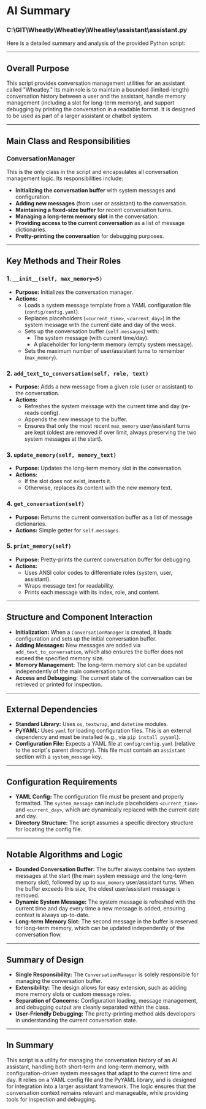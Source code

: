 # AI Summary

### C:\GIT\Wheatly\Wheatley\Wheatley\assistant\assistant.py
Here is a detailed summary and analysis of the provided Python script:

---

## **Overall Purpose**

This script provides conversation management utilities for an assistant called "Wheatley." Its main role is to maintain a bounded (limited-length) conversation history between a user and the assistant, handle memory management (including a slot for long-term memory), and support debugging by printing the conversation in a readable format. It is designed to be used as part of a larger assistant or chatbot system.

---

## **Main Class and Responsibilities**

### **ConversationManager**

This is the only class in the script and encapsulates all conversation management logic. Its responsibilities include:

- **Initializing the conversation buffer** with system messages and configuration.
- **Adding new messages** (from user or assistant) to the conversation.
- **Maintaining a fixed-size buffer** for recent conversation turns.
- **Managing a long-term memory slot** in the conversation.
- **Providing access to the current conversation** as a list of message dictionaries.
- **Pretty-printing the conversation** for debugging purposes.

---

## **Key Methods and Their Roles**

### **1. `__init__(self, max_memory=5)`**

- **Purpose:** Initializes the conversation manager.
- **Actions:**
  - Loads a system message template from a YAML configuration file (`config/config.yaml`).
  - Replaces placeholders (`<current_time>`, `<current_day>`) in the system message with the current date and day of the week.
  - Sets up the conversation buffer (`self.messages`) with:
    - The system message (with current time/day).
    - A placeholder for long-term memory (empty system message).
  - Sets the maximum number of user/assistant turns to remember (`max_memory`).

### **2. `add_text_to_conversation(self, role, text)`**

- **Purpose:** Adds a new message from a given role (user or assistant) to the conversation.
- **Actions:**
  - Refreshes the system message with the current time and day (re-reads config).
  - Appends the new message to the buffer.
  - Ensures that only the most recent `max_memory` user/assistant turns are kept (oldest are removed if over limit, always preserving the two system messages at the start).

### **3. `update_memory(self, memory_text)`**

- **Purpose:** Updates the long-term memory slot in the conversation.
- **Actions:**
  - If the slot does not exist, inserts it.
  - Otherwise, replaces its content with the new memory text.

### **4. `get_conversation(self)`**

- **Purpose:** Returns the current conversation buffer as a list of message dictionaries.
- **Actions:** Simple getter for `self.messages`.

### **5. `print_memory(self)`**

- **Purpose:** Pretty-prints the current conversation buffer for debugging.
- **Actions:**
  - Uses ANSI color codes to differentiate roles (system, user, assistant).
  - Wraps message text for readability.
  - Prints each message with its index, role, and content.

---

## **Structure and Component Interaction**

- **Initialization:** When a `ConversationManager` is created, it loads configuration and sets up the initial conversation buffer.
- **Adding Messages:** New messages are added via `add_text_to_conversation`, which also ensures the buffer does not exceed the specified memory size.
- **Memory Management:** The long-term memory slot can be updated independently of the main conversation turns.
- **Access and Debugging:** The current state of the conversation can be retrieved or printed for inspection.

---

## **External Dependencies**

- **Standard Library:** Uses `os`, `textwrap`, and `datetime` modules.
- **PyYAML:** Uses `yaml` for loading configuration files. This is an external dependency and must be installed (e.g., via `pip install pyyaml`).
- **Configuration File:** Expects a YAML file at `config/config.yaml` (relative to the script's parent directory). This file must contain an `assistant` section with a `system_message` key.

---

## **Configuration Requirements**

- **YAML Config:** The configuration file must be present and properly formatted. The `system_message` can include placeholders `<current_time>` and `<current_day>`, which are dynamically replaced with the current date and day.
- **Directory Structure:** The script assumes a specific directory structure for locating the config file.

---

## **Notable Algorithms and Logic**

- **Bounded Conversation Buffer:** The buffer always contains two system messages at the start (the main system message and the long-term memory slot), followed by up to `max_memory` user/assistant turns. When the buffer exceeds this size, the oldest user/assistant message is removed.
- **Dynamic System Message:** The system message is refreshed with the current time and day every time a new message is added, ensuring context is always up-to-date.
- **Long-term Memory Slot:** The second message in the buffer is reserved for long-term memory, which can be updated independently of the conversation flow.

---

## **Summary of Design**

- **Single Responsibility:** The `ConversationManager` is solely responsible for managing the conversation buffer.
- **Extensibility:** The design allows for easy extension, such as adding more memory slots or custom message roles.
- **Separation of Concerns:** Configuration loading, message management, and debugging output are cleanly separated within the class.
- **User-Friendly Debugging:** The pretty-printing method aids developers in understanding the current conversation state.

---

## **In Summary**

This script is a utility for managing the conversation history of an AI assistant, handling both short-term and long-term memory, with configuration-driven system messages that adapt to the current time and day. It relies on a YAML config file and the PyYAML library, and is designed for integration into a larger assistant framework. The logic ensures that the conversation context remains relevant and manageable, while providing tools for inspection and debugging.
